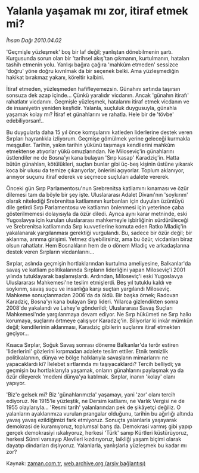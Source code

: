 # Yalanla yaşamak mı zor, itiraf etmek mi?

*İhsan Dağı 2010.04.02*

<td class="columnist-detail">
<p>'Geçmişle yüzleşmek' boş bir laf değil; yanlıştan dönebilmenin şartı. Kurgusunda sorun olan bir 'tarihsel akış'tan çıkmanın, kurtulmanın, hataları tashih etmenin yolu. Yanlışı bağıra çağıra 'mahkûm etmeden' sessizce 'doğru' yöne doğru kıvrılmak da bir seçenek belki. Ama yüzleşmediğin hakikat bırakmaz yakanı, köreltir kalbini.</p>
<p>
<div id="haberMetinDiv">
<p>İtiraf etmeden, yüzleşmeden hafifleyemezsin. Günahını sırtında taşırsın sonsuza dek azap içinde... Çünkü yaralıdır vicdanın. Ancak 'günahın itirafı' rahatlatır vicdanını. Geçmişle yüzleşmek, hatalarını itiraf etmek vicdanın ve de insaniyetin yeniden keşfidir. Yalanla, suçluluk duygusuyla, günahla yaşamak kolay mı? İtiraf et günahlarını ve rahatla. Hele bir de 'tövbe' edebiliyorsan!..
<p>Bu duygularla daha 15 yıl önce komşularını katleden liderlerine destek veren Sırpları hayranlıkla izliyorum. Geçmişe gömülmek yerine geleceği kurmakla meşguller. Tarihin, yakın tarihin yükünü taşımaya kendilerini mahkûm etmektense atıyorlar yükü omuzlarından. Ne Miloseviç'in günahlarını üstlendiler ne de Bosna'yı kana bulayan 'Sırp kasap' Karadziç'in. Hatta bütün günahları, kötülükleri, suçları bunlar gibi üç-beş kişinin üstüne yıkarak koca bir ulusu da temize çıkarıyorlar, önlerini açıyorlar. Toplum aklanıyor, arınıyor suçunu itiraf ederek ve seçmece suçluları adalete vererek.
<p>Önceki gün Sırp Parlamentosu'nun Srebrenitsa katliamını kınaması ve özür dilemesi tam da böyle bir şey işte. Uluslararası Adalet Divanı'nın 'soykırım' olarak nitelediği Srebrenitsa katliamının kurbanları için duyulan üzüntüyü dile getirdi Sırp Parlamentosu ve katliamın önlenmesi için yeterince çaba gösterilmemesi dolayısıyla da özür diledi. Ayrıca aynı karar metninde, eski Yugoslavya için kurulan uluslararası mahkemeyle işbirliğinin sürdürüleceği ve Srebrenitsa katliamında Sırp kuvvetlerine komuta eden Ratko Mladiç'in yakalanarak yargılanması gerektiği vurgulandı. Bu, sadece bir özür değil; bir aklanma, arınma girişimi. Yetmez diyebilirsiniz, ama bu özür, vicdanları biraz olsun rahatlatır. Hem Bosnalıların hem de o dönem Mladiç ve arkadaşlarına destek veren Sırpların vicdanlarını...
<p>Sırplar, aslında geçmişin hortlaklarından kurtulma ameliyesine, Balkanlar'da savaş ve katliam politikalarında Sırpların liderliğini yapan Miloseviç'i 2001 yılında tutuklayarak başlamışlardı. Ardından, Miloseviç'i eski Yugoslavya Uluslararası Mahkemesi'ne teslim etmişlerdi. Beş yıl tutuklu kaldı ve soykırım, savaş suçu ve insanlığa karşı suçtan yargılandı Miloseviç. Mahkeme sonuçlanmadan 2006'da da öldü. Bir başka örnek; Radovan Karadziç, Bosna'yı kana bulayan Sırp lideri. Yıllarca gizlendikten sonra 2008'de yakalandı ve Lahey'e gönderildi; Uluslararası Savaş Suçları Mahkemesi'nde yargılanmaya devam ediyor. Ne Sırp hükümeti ne Sırp halkı korumaya, suçlarını örtmeye çalışıyor Karadziç'in. Biliyorlar ki inkâr mümkün değil; kendilerinin aklanması, Karadziç gibilerin suçlarını itiraf etmekten geçiyor...
<p>Kısaca Sırplar, Soğuk Savaş sonrası döneme Balkanlar'da terör estiren 'liderlerini' gözlerini kırpmadan adalete teslim ettiler. Etnik temizlik politikalarının, dünya ve bölge halklarıyla savaşların mimarlarını ne yapacaklardı ki? İlelebet sırtlarında mı taşıyacaklardı? Tercih belliydi; ya geçmişin bu hortlaklarıyla yaşamak, onların günahlarını paylaşmak ya da özür dileyerek 'medeni dünya'ya katılmak. Sırplar, inanın 'kolay' olanı yapıyor.
<p>'Biz'e gelsek mi? Biz 'günahlarımızla' yaşamayı, yani 'zor' olanı tercih ediyoruz. Ne 1915'le yüzleştik, ne Dersim katliamı, ne Varlık Vergisi ne de 1955 olaylarıyla... 'Resmi tarih' yalanlarından pek de şikâyetçi değiliz. O yalanların ayaklarımıza vurulan prangalar olduğunu, tarihin bu ağırlığı altında yavaş yavaş ezildiğimizi fark etmiyoruz. Sonuçta yalanlarla yaşayarak demokrasi de kuramıyoruz, toplumsal barış da. Demokrasi varmış gibi yapıp gerçek demokrasiyi ıskalıyoruz, herkesi 'Türk' sanıp Kürtleri küstürüyoruz, herkesi Sünni varsayıp Alevileri kızdırıyoruz, laikliği yaşam biçimi olarak dayatıp dindarları dışlıyoruz. Yalanlarla, yanlışlarla yüzleşmek bu kadar mı zor? </p></p></p></p></p></p></div>
</p>
<a href="http://web.archive.org/web/20110107172102/mailto:i.dagi@zaman.com.tr">
</a></td>

Kaynak: [zaman.com.tr](http://zaman.com.tr/yazar.do?yazino=968453), [web.archive.org (arşiv bağlantısı)](http://web.archive.org/web/20110107172102/http://www.zaman.com.tr/yazar.do?yazino=968453)
